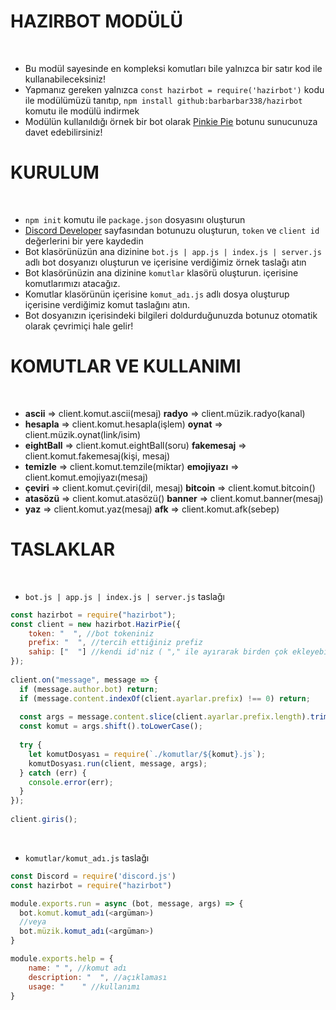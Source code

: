 # HAZIRBOT MODÜLÜ
​
- Bu modül sayesinde en kompleksi komutları bile yalnızca bir satır kod ile kullanabileceksiniz!
​
- Yapmanız gereken yalnızca `const hazirbot = require('hazirbot')` kodu ile modülümüzü tanıtıp, `npm install github:barbarbar338/hazirbot` komutu ile modülü indirmek
​
- Modülün kullanıldığı örnek bir bot olarak [Pinkie Pie](https://discordapp.com/oauth2/authorize?client_id=442380790542630912&scope=bot&permissions=2146958591) botunu sunucunuza davet edebilirsiniz!
# KURULUM
​
- `npm init` komutu ile `package.json` dosyasını oluşturun
- [Discord Developer](https://discordapp.com/developers/applications/) sayfasından botunuzu oluşturun, `token` ve `client id` değerlerini bir yere kaydedin
- Bot klasörünüzün ana dizinine `bot.js | app.js | index.js | server.js` adlı bot dosyanızı oluşturun ve içerisine verdiğimiz örnek taslağı atın
- Bot klasörünüzin ana dizinine `komutlar` klasörü oluşturun. içerisine komutlarımızı atacağız.
- Komutlar klasörünün içerisine `komut_adı.js` adlı dosya oluşturup içerisine verdiğimiz komut taslağını atın.
- Bot dosyanızın içerisindeki bilgileri doldurduğunuzda botunuz otomatik olarak çevrimiçi hale gelir!
​
# KOMUTLAR VE KULLANIMI
​
- **ascii**       =>  client.komut.ascii(mesaj)             **radyo**       =>  client.müzik.radyo(kanal)
- **hesapla**     =>  client.komut.hesapla(işlem)           **oynat**       =>  client.müzik.oynat(link/isim)
- **eightBall**   =>  client.komut.eightBall(soru)          **fakemesaj**   =>  client.komut.fakemesaj(kişi, mesaj)
- **temizle**     =>  client.komut.temzile(miktar)          **emojiyazı**   =>  client.komut.emojiyazı(mesaj)
- **çeviri**      =>  client.komut.çeviri(dil, mesaj)       **bitcoin**     =>  client.komut.bitcoin()
- **atasözü**     =>  client.komut.atasözü()                **banner**      =>  client.komut.banner(mesaj)
- **yaz**         =>  client.komut.yaz(mesaj)               **afk**         =>  client.komut.afk(sebep) 
​
# TASLAKLAR
​
- `bot.js | app.js | index.js | server.js` taslağı
```js
const hazirbot = require("hazirbot");
const client = new hazirbot.HazirPie({
    token: "  ", //bot tokeniniz
    prefix: "  ", //tercih ettiğiniz prefiz
    sahip: ["  "] //kendi id'niz ( "," ile ayırarak birden çok ekleyebilirsiniz)
});
​
client.on("message", message => {
  if (message.author.bot) return;
  if (message.content.indexOf(client.ayarlar.prefix) !== 0) return;
​
  const args = message.content.slice(client.ayarlar.prefix.length).trim().split(/ +/g);
  const komut = args.shift().toLowerCase();
​
  try {
    let komutDosyası = require(`./komutlar/${komut}.js`);
    komutDosyası.run(client, message, args);
  } catch (err) {
    console.error(err);
  }
});
​
client.giris();
```
​
- `komutlar/komut_adı.js` taslağı
```js
const Discord = require('discord.js')
const hazirbot = require("hazirbot")

module.exports.run = async (bot, message, args) => {
  bot.komut.komut_adı(<argüman>)
  //veya
  bot.müzik.komut_adı(<argüman>)
}

module.exports.help = {
    name: " ", //komut adı
    description: "  ", //açıklaması
    usage: "    " //kullanımı
}
```
